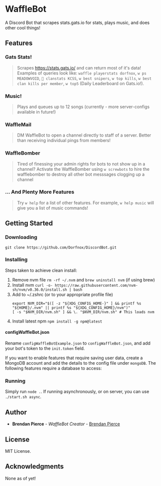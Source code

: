 # WaffleBot

A Discord Bot that scrapes stats.gats.io for stats, plays music, and does other cool things!

## Features

### Gats Stats!

> Scrapes https://stats.gats.io/ and can return most of it's data! Examples of queries look like:
> `waffle playerstats dorfnox`,
> `w ps MEADOWVOID`,
> `🧇 clanstats KCSS`,
> `w best snipers`,
> `w top kills`,
> `w best clan kills per member`,
> `w top5` (Daily Leaderboard on Gats.io!).

### Music!

> Plays and queues up to 12 songs (currently - more server-configs available in future!)

### WaffleMail

> DM WaffleBot to open a channel directly to staff of a server. Better than receiving individual pings from members!

### WaffleBomber

> Tired of finessing your admin rights for bots to not show up in a channel? Activate the WaffleBomber using `w screwbots` to hire the wafflebomber to destroy all other bot messsages clogging up a channel

### ... And Plenty More Features

> Try `w help` for a list of other features. For example, `w help music` will give you a list of music commands!

## Getting Started

### Downloading

```
git clone https://github.com/Dorfnox/DiscordBot.git
```

### Installing

Steps taken to achieve clean install:

1. Remove nvm file `rm -rf ~/.nvm` and `brew uninstall nvm` (if using brew)
2. Install nvm `curl -o- https://raw.githubusercontent.com/nvm-sh/nvm/v0.36.0/install.sh | bash`
3. Add to ~/.zshrc (or to your appropriate profile file)
   ```
   export NVM_DIR="$([ -z "${XDG_CONFIG_HOME-}" ] && printf %s "${HOME}/.nvm" || printf %s "${XDG_CONFIG_HOME}/nvm")"
   [ -s "$NVM_DIR/nvm.sh" ] && \. "$NVM_DIR/nvm.sh" # This loads nvm
   ```
4. Install latest npm `npm install -g npm@latest`

#### configWaffleBot.json

Rename `configWaffleBotExample.json` to `configWaffleBot.json`, and add your bot's token to the `init.token` field.

If you want to enable features that require saving user data, create a MongoDB account and add the details to the config file under `mongoDB`. The following features require a database to access:

### Running

Simply run `node .`. If running asynchronously, or on server, you can use `./start.sh async`.

## Author

- **Brendan Pierce** - _WaffleBot Creator_ - [Brendan Pierce](https://github.com/Dorfnox/)

## License

MIT License.

## Acknowledgments

None as of yet!
